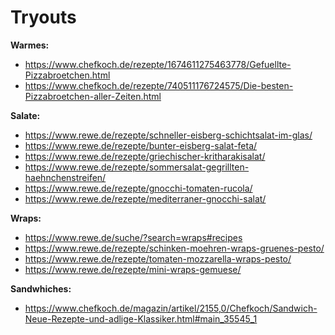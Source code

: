 # Tryouts

**Warmes:**

- https://www.chefkoch.de/rezepte/1674611275463778/Gefuellte-Pizzabroetchen.html
- https://www.chefkoch.de/rezepte/740511176724575/Die-besten-Pizzabroetchen-aller-Zeiten.html


**Salate:**
- https://www.rewe.de/rezepte/schneller-eisberg-schichtsalat-im-glas/
- https://www.rewe.de/rezepte/bunter-eisberg-salat-feta/
- https://www.rewe.de/rezepte/griechischer-kritharakisalat/
- https://www.rewe.de/rezepte/sommersalat-gegrillten-haehnchenstreifen/
- https://www.rewe.de/rezepte/gnocchi-tomaten-rucola/
- https://www.rewe.de/rezepte/mediterraner-gnocchi-salat/


**Wraps:**
- https://www.rewe.de/suche/?search=wraps#recipes
- https://www.rewe.de/rezepte/schinken-moehren-wraps-gruenes-pesto/
- https://www.rewe.de/rezepte/tomaten-mozzarella-wraps-pesto/
- https://www.rewe.de/rezepte/mini-wraps-gemuese/


**Sandwhiches:**
- https://www.chefkoch.de/magazin/artikel/2155,0/Chefkoch/Sandwich-Neue-Rezepte-und-adlige-Klassiker.html#main_35545_1
